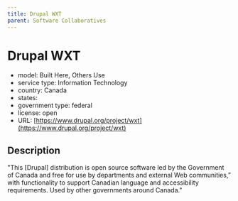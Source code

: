 ```yaml
---
title: Drupal WXT
parent: Software Collaboratives
---
```


# Drupal WXT

- model: Built Here, Others Use
- service type: Information Technology
- country: Canada
- states: 
- government type: federal
- license: open
- URL: [https://www.drupal.org/project/wxt](https://www.drupal.org/project/wxt)

## Description
"This [Drupal] distribution is open source software led by the Government of Canada and free for use by departments and external Web communities,” with functionality to support Canadian language and accessibility requirements. Used by other governments around Canada."
